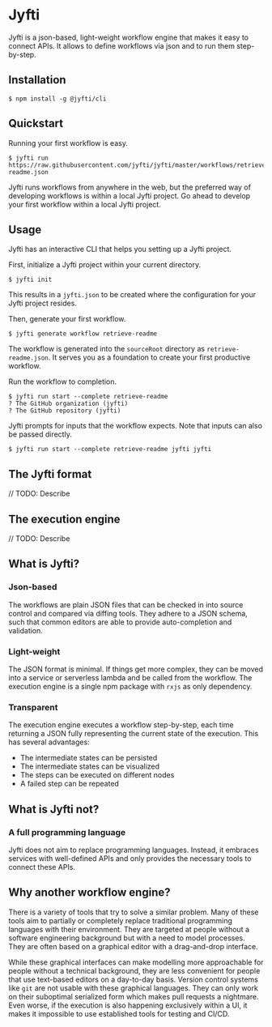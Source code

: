 # Jyfti

Jyfti is a json-based, light-weight workflow engine that makes it easy to connect APIs.
It allows to define workflows via json and to run them step-by-step.

## Installation

```
$ npm install -g @jyfti/cli
```

## Quickstart

Running your first workflow is easy.

```
$ jyfti run https://raw.githubusercontent.com/jyfti/jyfti/master/workflows/retrieve-readme.json
```

Jyfti runs workflows from anywhere in the web, but the preferred way of developing workflows is within a local Jyfti project.
Go ahead to develop your first workflow within a local Jyfti project.

## Usage

Jyfti has an interactive CLI that helps you setting up a Jyfti project.

First, initialize a Jyfti project within your current directory.

```
$ jyfti init
```

This results in a `jyfti.json` to be created where the configuration for your Jyfti project resides.

Then, generate your first workflow.

```
$ jyfti generate workflow retrieve-readme
```

The workflow is generated into the `sourceRoot` directory as `retrieve-readme.json`.
It serves you as a foundation to create your first productive workflow.

Run the workflow to completion.

```
$ jyfti run start --complete retrieve-readme
? The GitHub organization (jyfti)
? The GitHub repository (jyfti)
```

Jyfti prompts for inputs that the workflow expects.
Note that inputs can also be passed directly.

```
$ jyfti run start --complete retrieve-readme jyfti jyfti
```

## The Jyfti format

// TODO: Describe

## The execution engine

// TODO: Describe

## What is Jyfti?

### Json-based

The workflows are plain JSON files that can be checked in into source control and compared via diffing tools.
They adhere to a JSON schema, such that common editors are able to provide auto-completion and validation.

### Light-weight

The JSON format is minimal. If things get more complex, they can be moved into a service or serverless lambda and be called from the workflow.
The execution engine is a single npm package with `rxjs` as only dependency.

### Transparent

The execution engine executes a workflow step-by-step, each time returning a JSON fully representing the current state of the execution.
This has several advantages:

- The intermediate states can be persisted
- The intermediate states can be visualized
- The steps can be executed on different nodes
- A failed step can be repeated

## What is Jyfti not?

### A full programming language

Jyfti does not aim to replace programming languages.
Instead, it embraces services with well-defined APIs and only provides the necessary tools to connect these APIs.

## Why another workflow engine?

There is a variety of tools that try to solve a similar problem.
Many of these tools aim to partially or completely replace traditional programming languages with their environment.
They are targeted at people without a software engineering background but with a need to model processes.
They are often based on a graphical editor with a drag-and-drop interface.

While these graphical interfaces can make modelling more approachable for people without a technical background, they are less convenient for people that use text-based editors on a day-to-day basis.
Version control systems like `git` are not usable with these graphical languages.
They can only work on their suboptimal serialized form which makes pull requests a nightmare.
Even worse, if the execution is also happening exclusively within a UI, it makes it impossible to use established tools for testing and CI/CD.
